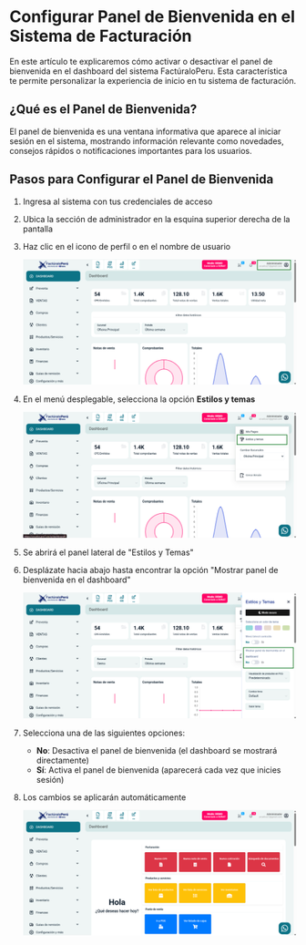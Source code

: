 # Configurar Panel de Bienvenida en el Sistema de Facturación

En este artículo te explicaremos cómo activar o desactivar el panel de bienvenida en el dashboard del sistema FactúraloPeru. Esta característica te permite personalizar la experiencia de inicio en tu sistema de facturación.

## ¿Qué es el Panel de Bienvenida?

El panel de bienvenida es una ventana informativa que aparece al iniciar sesión en el sistema, mostrando información relevante como novedades, consejos rápidos o notificaciones importantes para los usuarios.

## Pasos para Configurar el Panel de Bienvenida

1. Ingresa al sistema con tus credenciales de acceso
2. Ubica la sección de administrador en la esquina superior derecha de la pantalla
3. Haz clic en el icono de perfil o en el nombre de usuario

   ![Acceso al perfil de administrador](img/perfil-administrador.jpg)

4. En el menú desplegable, selecciona la opción **Estilos y temas**

   ![Menú de opciones](img/menu-opciones.jpg)

5. Se abrirá el panel lateral de "Estilos y Temas"
6. Desplázate hacia abajo hasta encontrar la opción "Mostrar panel de bienvenida en el dashboard"

   ![Configuración del panel de bienvenida](img/panel-bienvenida.jpg)

7. Selecciona una de las siguientes opciones:
   - **No**: Desactiva el panel de bienvenida (el dashboard se mostrará directamente)
   - **Sí**: Activa el panel de bienvenida (aparecerá cada vez que inicies sesión)

8. Los cambios se aplicarán automáticamente

   ![Vista del panel de bienvenida](img/panel-bienvenida-vista.jpg)


<!-- This is a comment 
## Otras Personalizaciones Disponibles

Desde este mismo panel de configuración, puedes realizar otras personalizaciones:

- Activar el **Modo oscuro** para una experiencia visual diferente
- Seleccionar un **color de tema** entre varias opciones predefinidas
- Configurar la visualización del **menú lateral** (contraído o expandido)
- Personalizar la **visualización de productos en POS**
- Cambiar o subir un **tema personalizado**

## Consideraciones Importantes

- La configuración del panel de bienvenida es específica para cada usuario
- Los administradores pueden establecer configuraciones predeterminadas para todos los usuarios
- Si tienes problemas para acceder a estas opciones, verifica tus permisos de usuario en el sistema

Para cualquier consulta adicional, comunícate con el soporte técnico de FactúraloPeru. -->
